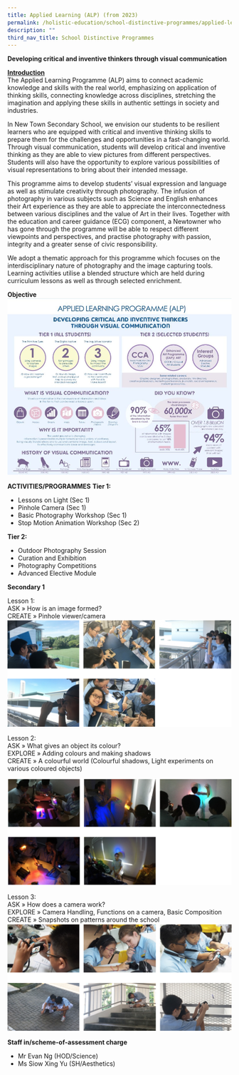 ```yaml
---
title: Applied Learning (ALP) (from 2023)
permalink: /holistic-education/school-distinctive-programmes/applied-learning-alp-from-2023/
description: ""
third_nav_title: School Distinctive Programmes
---
```


**Developing critical and inventive thinkers through visual communication**

<u>**Introduction**</u><br>
The Applied Learning Programme (ALP) aims to connect academic knowledge and skills with the real world, emphasizing on application of thinking skills, connecting knowledge across disciplines, stretching the imagination and applying these skills in authentic settings in society and industries.

In New Town Secondary School, we envision our students to be resilient learners who are equipped with critical and inventive thinking skills to prepare them for the challenges and opportunities in a fast-changing world. Through visual communication, students will develop critical and inventive thinking as they are able to view pictures from different perspectives. Students will also have the opportunity to explore various possibilities of visual representations to bring about their intended message.

This programme aims to develop students’ visual expression and language as well as stimulate creativity through photography. The infusion of photography in various subjects such as Science and English enhances their Art experience as they are able to appreciate the interconnectedness between various disciplines and the value of Art in their lives. Together with the education and career guidance (ECG) component, a Newtowner who has gone through the programme will be able to respect different viewpoints and perspectives, and practise photography with passion, integrity and a greater sense of civic responsibility.

We adopt a thematic approach for this programme which focuses on the interdisciplinary nature of photography and the image capturing tools. Learning activities utilise a blended structure which are held during curriculum lessons as well as through selected enrichment.

**Objective**
![](/images/1_ALP-FOR-WEBSITE.jpg)

**ACTIVITIES/PROGRAMMES**
**Tier 1:**

* Lessons on Light (Sec 1)
* Pinhole Camera (Sec 1)
* Basic Photography Workshop (Sec 1)
* Stop Motion Animation Workshop (Sec 2)

**Tier 2:**

* Outdoor Photography Session
* Curation and Exhibition
* Photography Competitions
* Advanced Elective Module

**Secondary 1**

Lesson 1:<br>
ASK » How is an image formed?<br>
CREATE » Pinhole viewer/camera<br>
![](/images/ALP.png)

Lesson 2:<br>
ASK » What gives an object its colour?<br>
EXPLORE » Adding colours and making shadows<br>
CREATE » A colourful world (Colourful shadows, Light experiments on various coloured objects)

![](/images/ALP%202.png)

Lesson 3:<br>
ASK » How does a camera work?<br>
EXPLORE » Camera Handling, Functions on a camera, Basic Composition<br>
CREATE » Snapshots on patterns around the school
![](/images/ALP%203.png)

**Staff in/scheme-of-assessment charge**
* Mr Evan Ng (HOD/Science)
* Ms Siow Xing Yu (SH/Aesthetics)
